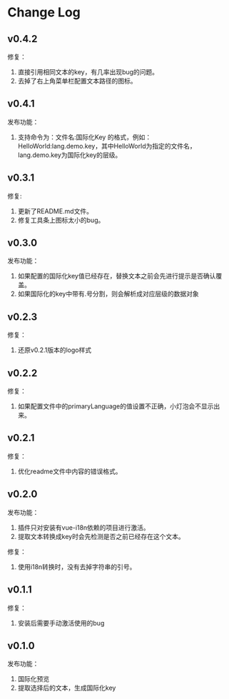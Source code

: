 # Change Log
## v0.4.2  
修复：
1. 直接引用相同文本的key，有几率出现bug的问题。
2. 去掉了右上角菜单栏配置文本路径的图标。

## v0.4.1
发布功能：
1. 支持命令为：文件名:国际化Key 的格式，例如：HelloWorld:lang.demo.key，其中HelloWorld为指定的文件名，lang.demo.key为国际化key的层级。

## v0.3.1
修复:
1. 更新了README.md文件。
2. 修复工具条上图标太小的bug。

## v0.3.0  
发布功能：  
1. 如果配置的国际化key值已经存在，替换文本之前会先进行提示是否确认覆盖。
2. 如果国际化的key中带有.号分割，则会解析成对应层级的数据对象

## v0.2.3  
修复：
1. 还原v0.2.1版本的logo样式

## v0.2.2
修复：
1. 如果配置文件中的primaryLanguage的值设置不正确，小灯泡会不显示出来。

## v0.2.1
修复：
1. 优化readme文件中内容的错误格式。

## v0.2.0
发布功能：
1. 插件只对安装有vue-i18n依赖的项目进行激活。
2. 提取文本转换成key时会先检测是否之前已经存在这个文本。

修复：
1. 使用i18n转换时，没有去掉字符串的引号。

## v0.1.1
修复：
1. 安装后需要手动激活使用的bug

## v0.1.0
发布功能：
1. 国际化预览  
2. 提取选择后的文本，生成国际化key  